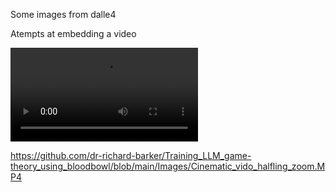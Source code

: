 Some images from dalle4


Atempts at embedding a video 

 <video src="[https://user-images.githubusercontent.com/126239/151127893-5c98ba8d-c431-4a25-bb1f-e0b33645a2b6.mp4](https://github.com/dr-richard-barker/Training_LLM_game-theory_using_bloodbowl/blob/main/Images/Cinematic_vido_halfling_zoom.MP4)"></video>
  
https://github.com/dr-richard-barker/Training_LLM_game-theory_using_bloodbowl/blob/main/Images/Cinematic_vido_halfling_zoom.MP4
